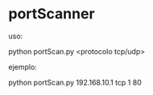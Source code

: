 # portScanner

uso:

python portScan.py <host> <protocolo tcp/udp> <puerto inicio> <puerto fin>

ejemplo:

python portScan.py 192.168.10.1 tcp 1 80  

